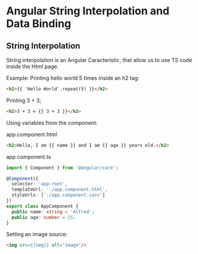 # Angular String Interpolation and Data Binding
## String Interpolation
String interpolation is an Angular Caracteristic, that allow us to use TS code inside the Html page.

Example:
Printing hello world 5 times inside an h2 tag:
``` html
<h2>{{ 'Hello World'.repeat(5) }}</h2>
```

Printing 3 + 3;
``` html
<h2>3 + 3 = {{ 3 + 3 }}</h2>
```
Using variables from the component:

app.component.html
``` html
<h2>Hello, I am {{ name }} and I am {{ age }} years old.</h2>
```
app.component.ts 
``` ts
import { Component } from '@angular/core';

@Component({
  selector: 'app-root',
  templateUrl: './app.component.html',
  styleUrls: ['./app.component.sass']
})
export class AppComponent {
  public name: string = 'Alfred';
  public age: number = 25;
}

```

Setting an image source:
``` html
<img src={{img}} alt="image"/>
```